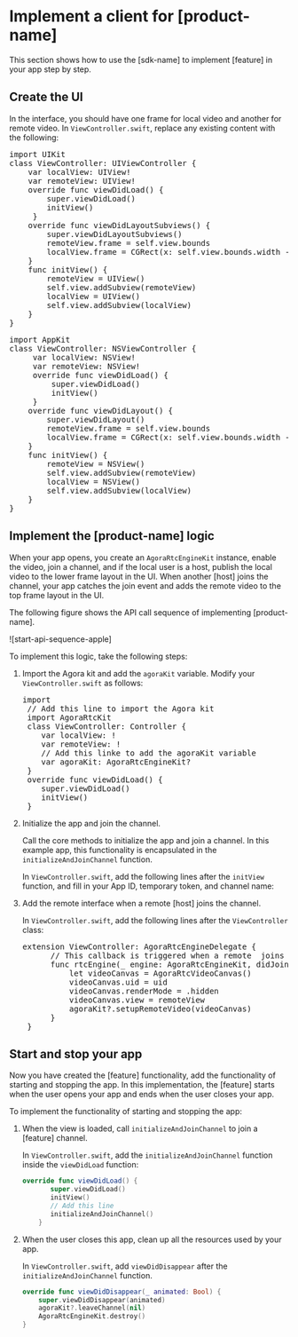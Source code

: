 # Implement a client for [product-name]

This section shows how to use the [sdk-name] to implement [feature] in your app step by step.

## Create the UI

In the interface, you should have one frame for local video and another for remote video. In `ViewController.swift`, replace any existing content with the following:

<pre props="ios" outputclass="language-swift">import UIKit
class ViewController: UIViewController {
    var localView: UIView!
    var remoteView: UIView!
    override func viewDidLoad() {
        super.viewDidLoad()
        initView()
     }
    override func viewDidLayoutSubviews() {
        super.viewDidLayoutSubviews()
        remoteView.frame = self.view.bounds
        localView.frame = CGRect(x: self.view.bounds.width - 90, y: 0, width: 90, height: 160)
    }
    func initView() {
        remoteView = UIView()
        self.view.addSubview(remoteView)
        localView = UIView()
        self.view.addSubview(localView)
    }
}</pre>

<pre props="mac" outputclass="language-swift">import AppKit
class ViewController: NSViewController {
     var localView: NSView!
     var remoteView: NSView!
     override func viewDidLoad() {
         super.viewDidLoad()
         initView()
     }
    override func viewDidLayout() {
        super.viewDidLayout()
        remoteView.frame = self.view.bounds
        localView.frame = CGRect(x: self.view.bounds.width - 90, y: 0, width: 90, height: 160)
    }
    func initView() {
        remoteView = NSView()
        self.view.addSubview(remoteView)
        localView = NSView()
        self.view.addSubview(localView)
    }
}</pre>

## Implement the [product-name] logic

When your app opens, you create an `AgoraRtcEngineKit` instance, <ph props="video live">enable the video, </ph>
join a channel, and <ph props="live">if the local user is a host, </ph>publish the local video to the lower
frame layout in the UI. When another [host] joins the channel,
your app catches the join event and adds the remote video to the top frame layout in the UI.

The following figure shows the API call sequence of implementing [product-name].

![start-api-sequence-apple]

To implement this logic, take the following steps:

1. Import the Agora kit and add the `agoraKit` variable. Modify your `ViewController.swift` as follows:

    <pre outputclass="language-swift">import <ph keyref="ui-lib"></ph>
    // Add this line to import the Agora kit 
    import AgoraRtcKit
    class ViewController: <ph keyref="ui-view"></ph>Controller {
       var localView: <ph keyref="ui-view"></ph>!
       var remoteView: <ph keyref="ui-view"></ph>!
       // Add this linke to add the agoraKit variable
       var agoraKit: AgoraRtcEngineKit?
    }
    override func viewDidLoad() {
       super.viewDidLoad()
       initView()
    }</pre>

2. Initialize the app and join the channel.

    Call the core methods to initialize the app and join a channel. In this example app, this functionality is encapsulated in the `initializeAndJoinChannel` function.

    In `ViewController.swift`, add the following lines after the `initView` function, and fill in your App ID, temporary token, and channel name:

    <p props="video" conref="../conref/get-started-sample-code-apple.dita#get-started-sample-code/init-video"/>
    <p props="live" conref="../conref/get-started-sample-code-apple.dita#get-started-sample-code/init-live"/>

3. Add the remote interface when a remote [host] joins the channel.

    In `ViewController.swift`, add the following lines after the `ViewController` class:

    <pre outputclass="language-swift">extension ViewController: AgoraRtcEngineDelegate {
         // This callback is triggered when a remote <ph keyref="host"></ph> joins the channel
         func rtcEngine(_ engine: AgoraRtcEngineKit, didJoinedOfUid uid: UInt, elapsed: Int) {
             let videoCanvas = AgoraRtcVideoCanvas()
             videoCanvas.uid = uid
             videoCanvas.renderMode = .hidden
             videoCanvas.view = remoteView
             agoraKit?.setupRemoteVideo(videoCanvas)
         }
    }</pre>

## Start and stop your app

Now you have created the [feature] functionality, add the functionality of starting and stopping the app.
In this implementation, the [feature] starts when the user opens your app and ends when the user
closes your app.

To implement the functionality of starting and stopping the app:

1. When the view is loaded, call `initializeAndJoinChannel` to join a [feature] channel.

    In `ViewController.swift`, add the `initializeAndJoinChannel` function inside the `viewDidLoad` function:

    ```swift
    override func viewDidLoad() {
           super.viewDidLoad()
           initView()
           // Add this line
           initializeAndJoinChannel()
        }
    ```

2. When the user closes this app, clean up all the resources used by your app.

    In `ViewController.swift`, add `viewDidDisappear` after the `initializeAndJoinChannel` function.

    ```swift
    override func viewDidDisappear(_ animated: Bool) {
        super.viewDidDisappear(animated)
        agoraKit?.leaveChannel(nil)
        AgoraRtcEngineKit.destroy()
    }
    ```
